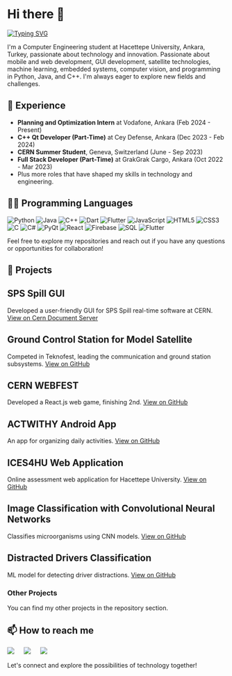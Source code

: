 # Hi there 👋

[![Typing SVG](https://readme-typing-svg.herokuapp.com?font=Fira+Code&pause=1500&color=58A6FF&width=435&height=45&lines=Hello%2C+I'm+Z%C3%BCbeyde+Civelek!;A+Passionate+Developer+and+Creator)](https://git.io/typing-svg)

I'm a Computer Engineering student at Hacettepe University, Ankara, Turkey, passionate about technology and innovation. Passionate about mobile and web development, GUI development, satellite technologies, machine learning, embedded systems, computer vision, and programming in Python, Java, and C++. I'm always eager to explore new fields and challenges.

## 💼 Experience

- **Planning and Optimization Intern** at Vodafone, Ankara (Feb 2024 - Present)
- **C++ Qt Developer (Part-Time)** at Cey Defense, Ankara (Dec 2023 - Feb 2024)
- **CERN Summer Student**, Geneva, Switzerland (June - Sep 2023)
- **Full Stack Developer (Part-Time)** at GrakGrak Cargo, Ankara (Oct 2022 - Mar 2023)
- Plus more roles that have shaped my skills in technology and engineering.

## 👨‍💻 Programming Languages

![Python](https://img.shields.io/badge/-Python-3776AB?style=flat&logo=python&logoColor=white)
![Java](https://img.shields.io/badge/-Java-007396?style=flat&logo=java&logoColor=white)
![C++](https://img.shields.io/badge/-C++-00599C?style=flat&logo=cplusplus&logoColor=white)
![Dart](https://img.shields.io/badge/-Dart-0175C2?style=flat&logo=dart&logoColor=white)
![Flutter](https://img.shields.io/badge/-Flutter-02569B?style=flat&logo=flutter&logoColor=white)
![JavaScript](https://img.shields.io/badge/-JavaScript-F7DF1E?style=flat&logo=javascript&logoColor=black)
![HTML5](https://img.shields.io/badge/-HTML5-E34F26?style=flat&logo=html5&logoColor=white)
![CSS3](https://img.shields.io/badge/-CSS3-1572B6?style=flat&logo=css3&logoColor=white)
![C](https://img.shields.io/badge/-C-A8B9CC?style=flat&logo=c&logoColor=white)
![C#](https://img.shields.io/badge/-C%23-239120?style=flat&logo=csharp&logoColor=white)
![PyQt](https://img.shields.io/badge/-PyQt-41CD52?style=flat&logo=qt&logoColor=white)
![React](https://img.shields.io/badge/-React-61DAFB?style=flat&logo=react&logoColor=black)
![Firebase](https://img.shields.io/badge/-Firebase-FFCA28?style=flat&logo=firebase&logoColor=black)
![SQL](https://img.shields.io/badge/-SQL-4479A1?style=flat&logo=mysql&logoColor=white)
![Flutter](https://img.shields.io/badge/-Flutter-02569B?style=flat&logo=flutter&logoColor=white)

Feel free to explore my repositories and reach out if you have any questions or opportunities for collaboration!


## 🚀 Projects

## SPS Spill GUI
Developed a user-friendly GUI for SPS Spill real-time software at CERN. [View on Cern Document Server](https://cds.cern.ch/record/2875220)

## Ground Control Station for Model Satellite
Competed in Teknofest, leading the communication and ground station subsystems. [View on GitHub](https://github.com/zubeydecivelek/Tharsis6A-GCS-Windows)

## CERN WEBFEST
Developed a React.js web game, finishing 2nd. [View on GitHub](https://github.com/zubeydecivelek/Cern-Webfest-2023)

## ACTWITHY Android App
An app for organizing daily activities. [View on GitHub](https://github.com/zubeydecivelek/ActWithy)

## ICES4HU Web Application
Online assessment web application for Hacettepe University. [View on GitHub](https://github.com/zubeydecivelek/ICES4HU)

## Image Classification with Convolutional Neural Networks
Classifies microorganisms using CNN models. [View on GitHub](https://github.com/zubeydecivelek/Image-Classification-with-Convolutional-Neural-Networks)

## Distracted Drivers Classification
ML model for detecting driver distractions. [View on GitHub](https://github.com/akifozgur/distracted-drivers-classification)

### Other Projects
You can find my other projects in the repository section.

## 📫 How to reach me
<a href="https://tr.linkedin.com/in/zübeyde-civelek-b2a403196" target="_blank"><img src="https://img.shields.io/badge/-LinkedIn-0077B5?style=for-the-badge&logo=Linkedin&logoColor=white"></img></a>
&emsp;
<a href="mailto:zubeydeecivelek@gmail.com" target="_blank"><img src="https://img.shields.io/badge/-Gmail-D14836?style=for-the-badge&logo=Gmail&logoColor=white"></img></a>
&emsp;
<a href="https://github.com/zubeydecivelek" target="_blank"><img src="https://img.shields.io/badge/GitHub-100000?style=for-the-badge&logo=github&logoColor=white"></img></a>
</p>

Let's connect and explore the possibilities of technology together!

